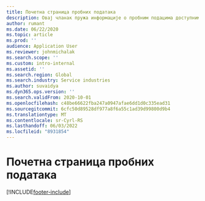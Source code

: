 ```yaml
---
title: Почетна страница пробних података
description: Овај чланак пружа информације о пробним подацима доступним за операције Дyнамицс 365 пројекта.
author: rumant
ms.date: 06/22/2020
ms.topic: article
ms.prod: ''
audience: Application User
ms.reviewer: johnmichalak
ms.search.scope: ''
ms.custom: intro-internal
ms.assetid: ''
ms.search.region: Global
ms.search.industry: Service industries
ms.author: suvaidya
ms.dyn365.ops.version: ''
ms.search.validFrom: 2020-10-01
ms.openlocfilehash: c48be66622fba247a0947afae6dd1d0c335ead31
ms.sourcegitcommit: 6cfc50d89528df977a8f6a55c1ad39d99800d9b4
ms.translationtype: MT
ms.contentlocale: sr-Cyrl-RS
ms.lasthandoff: 06/03/2022
ms.locfileid: "8931854"
---
```

# <a name="sample-data-home-page"></a>Почетна страница пробних података


[!INCLUDE[footer-include](../includes/footer-banner.md)]